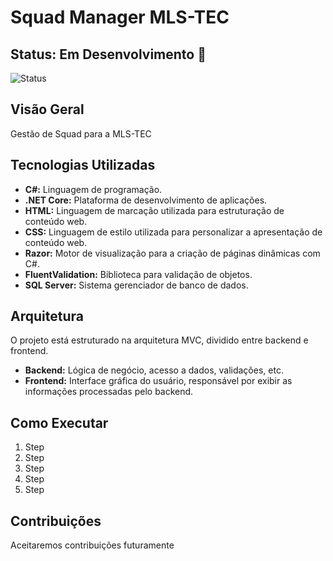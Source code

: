 # Squad Manager MLS-TEC

## Status: Em Desenvolvimento 🚧

![Status](https://img.shields.io/badge/Status-Em%20Desenvolvimento-yellow)

## Visão Geral

Gestão de Squad para a MLS-TEC

## Tecnologias Utilizadas

- **C#:** Linguagem de programação.
- **.NET Core:** Plataforma de desenvolvimento de aplicações.
- **HTML:** Linguagem de marcação utilizada para estruturação de conteúdo web.
- **CSS:** Linguagem de estilo utilizada para personalizar a apresentação de conteúdo web.
- **Razor:** Motor de visualização para a criação de páginas dinâmicas com C#.
- **FluentValidation:** Biblioteca para validação de objetos.
- **SQL Server:** Sistema gerenciador de banco de dados.

## Arquitetura

O projeto está estruturado na arquitetura MVC, dividido entre backend e frontend.

- **Backend:** Lógica de negócio, acesso a dados, validações, etc.
- **Frontend:** Interface gráfica do usuário, responsável por exibir as informações processadas pelo backend.

## Como Executar

1. Step
2. Step
3. Step
4. Step
5. Step

## Contribuições

Aceitaremos contribuições futuramente
